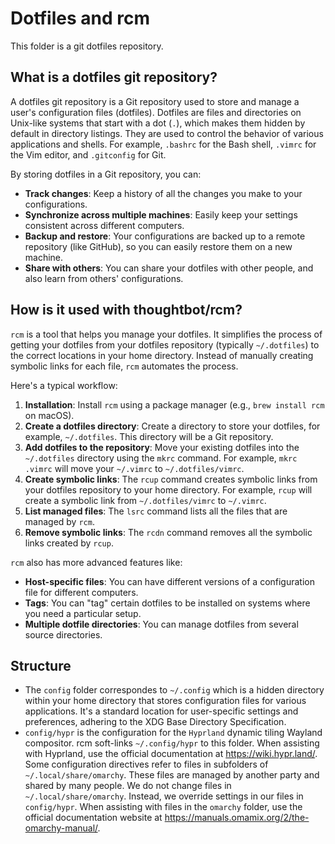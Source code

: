 # Dotfiles and rcm

This folder is a git dotfiles repository.

## What is a dotfiles git repository?

A dotfiles git repository is a Git repository used to store and manage a user's configuration files (dotfiles). Dotfiles are files and directories on Unix-like systems that start with a dot (`.`), which makes them hidden by default in directory listings. They are used to control the behavior of various applications and shells. For example, `.bashrc` for the Bash shell, `.vimrc` for the Vim editor, and `.gitconfig` for Git.

By storing dotfiles in a Git repository, you can:

- **Track changes**: Keep a history of all the changes you make to your configurations.
- **Synchronize across multiple machines**: Easily keep your settings consistent across different computers.
- **Backup and restore**: Your configurations are backed up to a remote repository (like GitHub), so you can easily restore them on a new machine.
- **Share with others**: You can share your dotfiles with other people, and also learn from others' configurations.

## How is it used with thoughtbot/rcm?

`rcm` is a tool that helps you manage your dotfiles. It simplifies the process of getting your dotfiles from your dotfiles repository (typically `~/.dotfiles`) to the correct locations in your home directory. Instead of manually creating symbolic links for each file, `rcm` automates the process.

Here's a typical workflow:

1. **Installation**: Install `rcm` using a package manager (e.g., `brew install rcm` on macOS).
2. **Create a dotfiles directory**: Create a directory to store your dotfiles, for example, `~/.dotfiles`. This directory will be a Git repository.
3. **Add dotfiles to the repository**: Move your existing dotfiles into the `~/.dotfiles` directory using the `mkrc` command. For example, `mkrc .vimrc` will move your `~/.vimrc` to `~/.dotfiles/vimrc`.
4. **Create symbolic links**: The `rcup` command creates symbolic links from your dotfiles repository to your home directory. For example, `rcup` will create a symbolic link from `~/.dotfiles/vimrc` to `~/.vimrc`.
5. **List managed files**: The `lsrc` command lists all the files that are managed by `rcm`.
6. **Remove symbolic links**: The `rcdn` command removes all the symbolic links created by `rcup`.

`rcm` also has more advanced features like:

- **Host-specific files**: You can have different versions of a configuration file for different computers.
- **Tags**: You can "tag" certain dotfiles to be installed on systems where you need a particular setup.
- **Multiple dotfile directories**: You can manage dotfiles from several source directories.

## Structure

- The `config` folder correspondes to `~/.config` which is a hidden directory within your home directory that stores configuration files for various applications. It's a standard location for user-specific settings and preferences, adhering to the XDG Base Directory Specification.
- `config/hypr` is the configuration for the `Hyprland` dynamic tiling Wayland compositor. rcm soft-links `~/.config/hypr` to this folder. When assisting with Hyprland, use the official documentation at <https://wiki.hypr.land/>. Some configuration directives refer to files in
  subfolders of `~/.local/share/omarchy`. These files are managed by another party and shared by many people. We do not change files in `~/.local/share/omarchy`. Instead, we override settings in our files in `config/hypr`. When assisting with files in the `omarchy` folder, use the official documentation website at <https://manuals.omamix.org/2/the-omarchy-manual/>.
